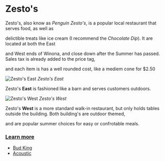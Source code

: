 # Zesto's

Zesto's, also know as *Penguin Zesto's*, is a popular local restaurant that serves food, as well as 

delictible treats like ice cream (I recommend the *Chocolate Dip*). It are located at both the East

and West ends of Winona, and close down after the Summer has passed. Sales tax is already added to the price tag,

and each item is has a well rounded cost, like a mediem cone for $2.50

![Zesto's East](https://media-cdn.tripadvisor.com/media/photo-s/0c/17/1e/4e/penguin-zesto-east-winona.jpg) *Zesto's East*

Zesto's **East** is fashioned like a barn and serves customers outdoors. 

![Zesto's West](https://media-cdn.tripadvisor.com/media/photo-s/0c/97/60/1c/penguin-zesto-west-goodview.jpg) *Zesto's West*

Zesto's **West** is a more standard walk-in restaurant, but only holds tables outside the building. Both building's are outdoor themed,

and are popular summer choices for easy or confrotable meals.

### [Learn more](https://www.tripadvisor.com/Restaurant_Review-g43648-d4892646-Reviews-Penguin_Zesto_West-Winona_Minnesota.html)

 * [Bud King](https://jthusm17.github.io/Winona/BudKingIceArena)
 * [Acoustic](https://jthusm17.github.io/Winona/AcousticCafe)
